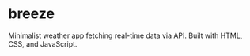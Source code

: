 # breeze
Minimalist weather app fetching real-time data via API. Built with HTML, CSS, and JavaScript.
